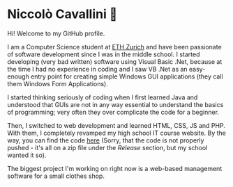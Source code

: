 # Niccolò Cavallini 👋

Hi! Welcome to my GitHub profile. 

I am a Computer Science student at [ETH Zurich](https://inf.ethz.ch) and have been passionate of software development since I was in the middle school.
I started developing (very bad written) software using Visual Basic .Net, because at the time I had no experience in coding and I saw VB .Net as an easy-enough entry point for creating simple Windows GUI applications (they call them Windows Form Applications).

I started thinking seriously of coding when I first learned Java and understood that GUIs are not in any way essential to understand the basics of programming; very often they over complicate the code for a beginner.

Then, I switched to web development and learned HTML, CSS, JS and PHP. With them, I completely revamped my high school IT course website. By the way, you can find the code [here](https://github.com/ncavallini/ocinfo_libe) (Sorry, that the code is not properly pushed - it's all on a zip file under the _Release_ section, but my school wanted it so).

The biggest project I'm working on right now is a web-based management software for a small clothes shop.
